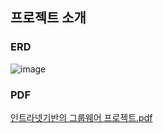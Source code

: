 ## 프로젝트 소개

### ERD
![image](https://github.com/user-attachments/assets/c5a16561-8ef9-45ce-8dd3-e71083f4c37b)


### PDF
[인트라넷기반의 그룹웨어 프로젝트.pdf](https://github.com/user-attachments/files/16530628/default.pdf)
